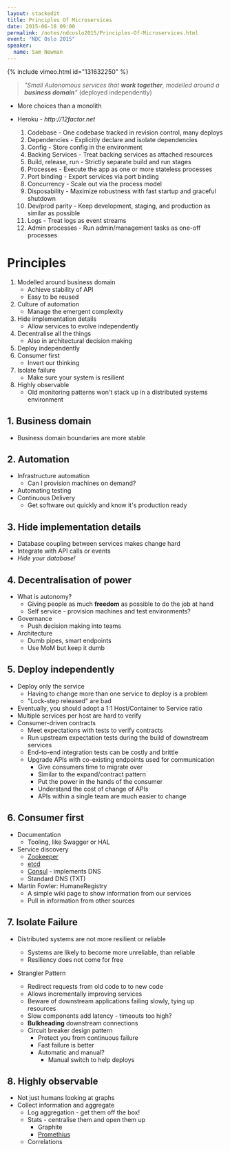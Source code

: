 ```yaml
---
layout: stackedit
title: Principles Of Microservices
date: 2015-06-18 09:00
permalink: /notes/ndcoslo2015/Principles-Of-Microservices.html
event: "NDC Oslo 2015"
speaker:
  name: Sam Newman
---
```


{% include vimeo.html id="131632250" %}

> _"Small *Autonomous* services that **work together**, modelled around a **business domain**"_ (deployed independently)
  
* More choices than a monolith

* Heroku - _http://12factor.net_
  1. Codebase - One codebase tracked in revision control, many deploys
  2. Dependencies - Explicitly declare and isolate dependencies
  3. Config - Store config in the environment
  4. Backing Services - Treat backing services as attached resources
  5. Build, release, run - Strictly separate build and run stages
  6. Processes - Execute the app as one or more stateless processes
  7. Port binding - Export services via port binding
  8. Concurrency - Scale out via the process model
  9. Disposability - Maximize robustness with fast startup and graceful shutdown
  10. Dev/prod parity - Keep development, staging, and production as similar as possible
  11. Logs - Treat logs as event streams
  12. Admin processes - Run admin/management tasks as one-off processes
  
# Principles

1. Modelled around business domain
   * Achieve stability of API
   * Easy to be reused
2. Culture of automation
   * Manage the emergent complexity
3. Hide implementation details
   * Allow services to evolve independently
4. Decentralise all the things
   * Also in architectural decision making
5. Deploy independently
6. Consumer first
   * Invert our thinking
7. Isolate failure
   * Make sure your system is resilient
8. Highly observable
   * Old monitoring patterns won't stack up in a distributed systems environment


## 1. Business domain
* Business domain boundaries are more stable

## 2. Automation
* Infrastructure automation
  * Can I provision machines on demand?
* Automating testing
* Continuous Delivery
  * Get software out quickly and know it's production ready

## 3. Hide implementation details
* Database coupling between services makes change hard
* Integrate with API calls or events
* _Hide your database!_

## 4. Decentralisation of power
* What is autonomy?
  * Giving people as much **freedom** as possible to do the job at hand
  * Self service - provision machines and test environments?
* Governance
  * Push decision making into teams
* Architecture
  * Dumb pipes, smart endpoints
  * Use MoM but keep it dumb

## 5. Deploy independently
* Deploy only the service
  * Having to change more than one service to deploy is a problem
  * "Lock-step released" are bad
* Eventually, you should adopt a 1:1 Host/Container to Service ratio
* Multiple services per host are hard to verify
* Consumer-driven contracts
  * Meet expectations with tests to verify contracts
  * Run upstream expectation tests during the build of downstream services
  * End-to-end integration tests can be costly and brittle
  * Upgrade APIs with co-existing endpoints used for communication
    * Give consumers time to migrate over
    * Similar to the expand/contract pattern
    * Put the power in the hands of the consumer
    * Understand the cost of change of APIs
    * APIs within a single team are much easier to change

## 6. Consumer first
* Documentation
  * Tooling, like Swagger or HAL
* Service discovery
  * [Zookeeper](https://zookeeper.apache.org/)
  * [etcd](https://github.com/coreos/etcd)
  * [Consul](https://www.consul.io/) - implements DNS
  * Standard DNS (TXT)
* Martin Fowler: HumaneRegistry
  * A simple wiki page to show information from our services
  * Pull in information from other sources

## 7. Isolate Failure
* Distributed systems are not more resilient or reliable
  * Systems are likely to become more unreliable, than reliable
  * Resiliency does not come for free

* Strangler Pattern
  * Redirect requests from old code to to new code
  * Allows incrementally improving services
  * Beware of downstream applications failing slowly, tying up resources
  * Slow components add latency - timeouts too high?
  * **Bulkheading** downstream connections
  * Circuit breaker design pattern
    * Protect you from continuous failure
    * Fast failure is better
    * Automatic and manual?
      * Manual switch to help deploys

## 8. Highly observable
* Not just humans looking at graphs
* Collect information and aggregate
  * Log aggregation - get them off the box!
  * Stats - centralise them and open them up
    * Graphite
    * [Promethius](http://prometheus.io/)
  * Correlations